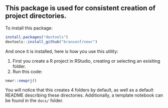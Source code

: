 ## This package is used for consistent creation of project directories.

To install this package:
```r
install.packages("devtools")
devtools::install_github("bransonf/newr")
```

And once it is installed, here is how you use this utility:

1. First you create a R project in RStudio, creating or selecting an exisiting folder.
2. Run this code:

```r
newr::newprj()
```

You will notice that this creates 4 folders by default, as well as a default README describing these directories. Additionally, a template notebook can be found in the `docs/` folder.

